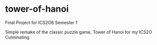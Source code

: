 # tower-of-hanoi
Final Project for ICS2O6 Semester 1

Simple remake of the classic puzzle game, Tower of Hanoi for my ICS2O Culminating
